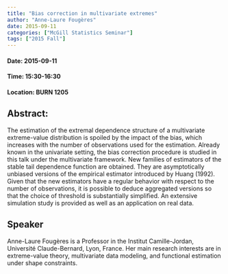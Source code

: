 ```yaml
---
title: "Bias correction in multivariate extremes"
author: "Anne-Laure Fougères"
date: 2015-09-11
categories: ["McGill Statistics Seminar"]
tags: ["2015 Fall"]
---
```


#### Date: 2015-09-11
#### Time: 15:30-16:30
#### Location: BURN 1205

## Abstract:

	
The estimation of the extremal dependence structure of a multivariate extreme-value distribution is spoiled by the impact of the bias, which increases with the number of observations used for the estimation. Already known in the univariate setting, the bias correction procedure is studied in this talk under the multivariate framework. New families of estimators of the stable tail dependence function are obtained. They are asymptotically unbiased versions of the empirical estimator introduced by Huang (1992). Given that the new estimators have a regular behavior with respect to the number of observations, it is possible to deduce aggregated versions so that the choice of threshold is substantially simplified. An extensive simulation study is provided as well as an application on real data.


## Speaker

Anne-Laure Fougères is a Professor in the Institut Camille-Jordan, Université Claude-Bernard, Lyon, France. Her main research interests are in extreme-value theory, multivariate data modeling, and functional estimation under shape constraints.


